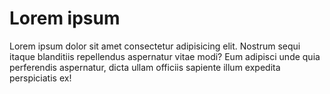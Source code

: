 # Lorem ipsum

Lorem ipsum dolor sit amet consectetur adipisicing elit. Nostrum sequi itaque blanditiis repellendus aspernatur vitae modi?
Eum adipisci unde quia perferendis aspernatur, dicta ullam officiis sapiente illum expedita perspiciatis ex!
